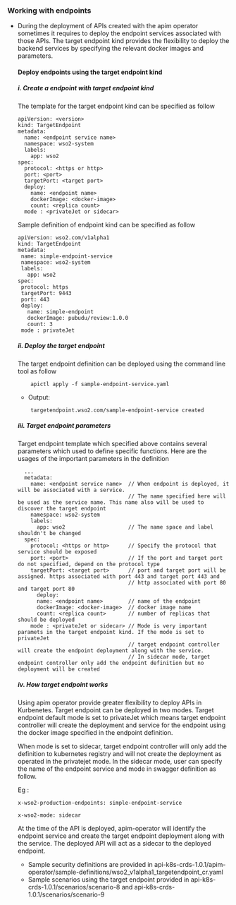 ### Working with endpoints 

- During the deployment of APIs created with the apim operator sometimes it requires to deploy the endpoint services
  associated with those APIs. The target endpoint kind provides the flexibility to deploy the backend services by specifying the 
  relevant docker images and parameters. 

   #### Deploy endpoints using the target endpoint kind
   
    ##### i. Create a endpoint with target endpoint kind
    
    The template for the target endpoint kind can be specified as follow
    
   ```
   apiVersion: <version>
   kind: TargetEndpoint
   metadata:
     name: <endpoint service name>
     namespace: wso2-system
     labels:
       app: wso2
   spec:
     protocol: <https or http>
     port: <port>
     targetPort: <target port>
     deploy:
       name: <endpoint name>
       dockerImage: <docker-image>
       count: <replica count>
     mode : <privateJet or sidecar>
   ```
   Sample definition of endpoint kind can be specified as follow
   
    ```
   apiVersion: wso2.com/v1alpha1
   kind: TargetEndpoint
   metadata:
     name: simple-endpoint-service
     namespace: wso2-system
     labels:
       app: wso2
   spec:
     protocol: https
     targetPort: 9443
     port: 443
     deploy:
       name: simple-endpoint
       dockerImage: pubudu/review:1.0.0
       count: 3
     mode : privateJet
    ```
    ##### ii. Deploy the target endpoint
    The target endpoint definition can be deployed using the command line tool as follow
    
    ```
        apictl apply -f sample-endpoint-service.yaml
    ```
    - Output:
    ```
        targetendpoint.wso2.com/sample-endpoint-service created
    ```        
    
    ##### iii. Target endpoint parameters
    
    Target endpoint template which specified above contains several parameters which used to define specific functions.
    Here are the usages of the important parameters in the definition
    
     ```
       ...
       metadata:
         name: <endpoint service name>  // When endpoint is deployed, it will be associated with a service. 
                                        // The name specified here will be used as the service name. This name also will be used to discover the target endpoint
         namespace: wso2-system
         labels:
           app: wso2                    // The name space and label shouldn't be changed 
       spec:
         protocol: <https or http>      // Specify the protocol that service should be exposed
         port: <port>                   // If the port and target port do not specified, depend on the protocol type
         targetPort: <target port>      // port and target port will be assigned. https associated with port 443 and target port 443 and
                                        // http associated with port 80 and target port 80     
           deploy:                       
           name: <endpoint name>        // name of the endpoint 
           dockerImage: <docker-image>  // docker image name
           count: <replica count>       // number of replicas that should be deployed
         mode : <privateJet or sidecar> // Mode is very important paramets in the target endpoint kind. If the mode is set to privateJet
                                        // target endpoint controller will create the endpoint deployment along with the service.
                                        // In sidecar mode, target endpoint controller only add the endpoint definition but no deployment will be created 
     ```
    
    ##### iv. How target endpoint works
    
    Using apim operator provide greater flexibility to deploy APIs in Kurbenetes. Target endpoint can be deployed in two modes. Target endpoint
    default mode is set to privateJet which means target endpoint controller will create the deployment and service for the endpoint using the
    docker image specified in the endpoint definition. 
    
    When mode is set to sidecar, target endpoint controller will only add the definition to kubernetes registry and will not create the deployment
    as operated in the privatejet mode. In the sidecar mode, user can specify the name of the endpoint service and mode in swagger definition as follow.
      
    Eg :<br>
    
    ```
    x-wso2-production-endpoints: simple-endpoint-service 
    
    x-wso2-mode: sidecar   
    ```    
    At the time of the API is deployed, apim-operator will identify the endpoint service and create the target endpoint deployment along with the
    service. The deployed API will act as a sidecar to the deployed endpoint.
  
    
   - Sample security definitions are provided in api-k8s-crds-1.0.1/apim-operator/sample-definitions/wso2_v1alpha1_targetendpoint_cr.yaml
   - Sample scenarios using the target endpoint provided in api-k8s-crds-1.0.1/scenarios/scenario-8 and api-k8s-crds-1.0.1/scenarios/scenario-9